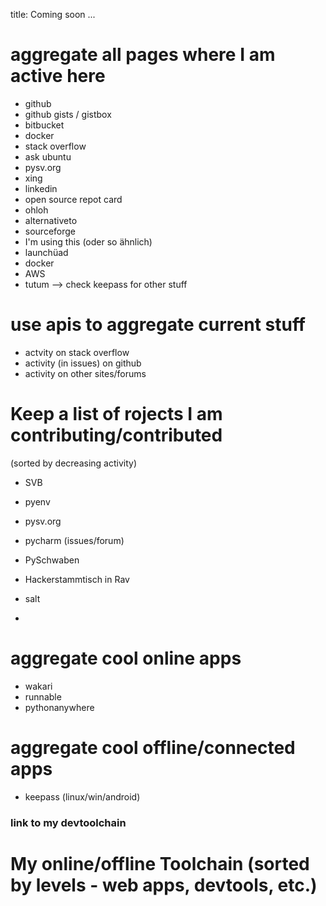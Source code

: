 title: Coming soon ...

# aggregate all pages where I am active here

* github
* github gists / gistbox
* bitbucket
* docker
* stack overflow
* ask ubuntu
* pysv.org
* xing
* linkedin
* open source repot card
* ohloh
* alternativeto
* sourceforge
* I'm using this (oder so ähnlich)
* launchüad
* docker
* AWS
* tutum
--> check keepass for other stuff


# use apis to aggregate current stuff

* actvity on stack overflow
* activity (in issues) on github
* activity on other sites/forums

# Keep a list of rojects I am contributing/contributed 
(sorted by decreasing activity)
* SVB
* pyenv
* pysv.org
* pycharm (issues/forum)
* PySchwaben
* Hackerstammtisch in Rav

* salt
* 

# aggregate cool online apps
* wakari
* runnable
* pythonanywhere


# aggregate cool offline/connected apps

* keepass (linux/win/android)


### link to my devtoolchain

# My online/offline Toolchain (sorted by levels - web apps, devtools, etc.)
